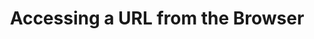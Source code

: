 ---
layout: accessing-url
uid: aurl
permalink: /en/tutorials/accessing-url
title: Accessing a URL from the Browser
description: This is what happens when you type a URL into your browser's address bar and hit 'Enter'.

p-1: You enter a URL into the browser's address bar and hit ‘Enter'. The first thing the browser does is following a certain procedure to find the actual Internet Protocol address of the server having access to the content of the website you are trying to visit.

p-2: I'm sure you have already heard of the Internet Protocol address as the <b>IP address</b>. The IP address is just a number uniquely identifying a server connected to the internet, which is just a network of computers using this Internet Protocol to communicate with each other. Don't worry about the Internet Protocol, the details of IP addresses or the procedure of getting these. Getting IP addresses involves your browser communicating with different servers of the Domain Name System a.k.a. <b>DNS</b>. However, this is one of the rabbit holes you don't need to go down for now.

image-1: accessing-url-1_en.png

image-2: accessing-url-2_en.png

image-3: accessing-url-3_en.png

p-3: Once your browser knows the IP address of the server it needs to communicate with, it goes along and sends a so-called <b>request</b> to this server. The browser basically asks for an initial <b>response</b> from the server which tells the browser what to display and whether to request additional <b>resources</b> or not.

p-4: The server on the other hand will check what actions have to be taken to answer the browser’s request. Maybe the resource the browser is asking for is already prepared and ready to be served so the server can respond right away. Or the request is handed over to the so-called <b>backend</b> of the website you are trying to visit. No need to go into the details of the backend. Just note that in the backend an endless variety of different processes could take place to create the response to the browser’s request. This might involve checking whether you are authorized to request the resource at all. It might also involve querying one or several databases, making additional requests to other servers, performing some calculations, etc.

p-5: Assuming you are authorized to make the request and you are visiting a regular website with content for humans (as opposed to content for other computer programs), the server will probably answer the request with an <b>HTML</b> (Hypertext Markup Language) response. For now, don't worry about the details of HTML. It's just one way of formatting website content so your browser can easily read it.

p-6: You should know, however, that this initial HTML response usually lists additional URLs with resources your browser will need to request as well in order to correctly display the website you are trying to visit. This includes <b>images</b>, <b>CSS</b> (cascading style sheets) with information about how to style the content of the website (e.g. colors, font sizes, spacings between paragraphs, etc.), and <b>JavaScript</b> code with instructions on how to interact with the website (what should happen when clicking a button, etc.). So, your browser goes through this HTML response, checks for URLs of additional resources listed, and requests all the listed resources in the same manner as it did before. By the way, these additional resources might or might not be located at the same IP address the initial request was made to. As before, for now, don't worry about how CSS and JavaScript works.

image-4: accessing-url-4_en.png

image-5: accessing-url-5_en.png

image-6: accessing-url-6_en.png

p-7: By now, your browser has made all the needed requests and, hopefully, got back responses with all the needed resources to display the website to you. All these resources now live on your computer, making up the <b>frontend</b> of the website which you interact with.

image-7: accessing-url-7_en.png

h-3: Side Note

p-8: This little tutorial is motivated by a misconception I sometimes encounter regarding websites. When you enter a URL into the browser's address bar and hit ‘Enter’, <b>you don't point your browser to the server of the website and somehow look at the website currently running on that server</b>. Your browser really just grabs the needed information from the server, saves them to your computer, and displays everything to you.

p-9: Now you might say&#58; <i>"Wait a minute, our company uses Google Analytics and there I can exactly see how many people are currently on our website and how they interact with it! What's going on there? They are clearly <b>on</b> our website."</i>

p-10: If your website makes use of Google Analytics, the browsers of your website visitors request some Google-provided Javascript code when accessing your website (as part of the additional resources needed for the website). This code is actually a computer program run by the browsers of your website visitors. It's also telling their browsers what to do when they, for example, click somewhere on the website. Each time they click somewhere, the program instructs their browsers to send some information to the Google Analytics servers. This might include information about what they have clicked on, how far down the page they have scrolled, what kind of browser they are using, etc. Your Google Analytics dashboard on the other hand, constantly requests its own servers in order to show you the newest data received from all your visitors’ browsers. As long as your website visitors are interacting with the website they have requested from your server, their browsers are also sending data to the Google Analytics servers. Therefore, Google Analytics will tell you someone is currently on your website. However, it's programs run by the browsers of your website visitors which capture their actions and send the information to the Google servers.
---